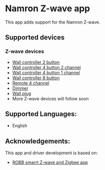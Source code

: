 # Namron Z-wave app

This app adds support for the Namron Z-wave.

## Supported devices

### Z-wave devices  
* [Wall controller 2 button](https://www.elektroimportoren.no/namron-z-wave-1-kanal-bryter-k2/4512712/Product.html)
* [Wall controller 4 button 2 channel](https://www.elektroimportoren.no/namron-z-wave-2-kanaler-bryter-k4/4512720/Product.html)   
* [Wall controller 4 button 1 channel](https://www.elektroimportoren.no/namron-z-wave-1-kanal-bryter-k4/4512713/Product.html)   
* [Wall controller 8 button](https://www.elektroimportoren.no/namron-z-wave-4-kanaler-bryter-k8/4512714/Product.html)
* [Remote 4 channel](https://www.elektroimportoren.no/namron-z-wave-4-kanaler-fjernkontroll/4512711/Product.html)
* [Dimmer](https://www.elektroimportoren.no/namron-z-wave-dimmer-400w/4512710/Product.html)
* [Wall plug](https://www.elektroimportoren.no/namron-z-wave-veggplugg/4512717/Product.html)
* More Z-wave devices will follow soon

## Supported Languages:
* English

## Acknowledgements:

This app and driver development is based on:

* [ROBB smarrt Z-wave and Zigbee app](https://github.com/robb-smarrt/nl.ROBBshop.ROBB-smarrt)
